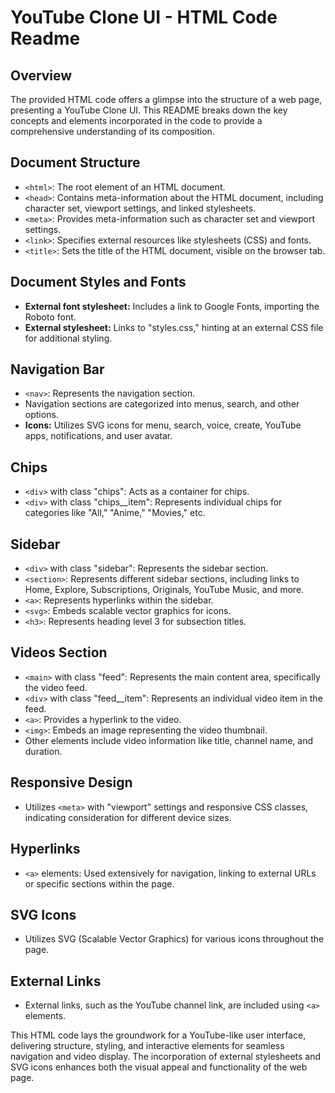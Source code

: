# YouTube Clone UI - HTML Code Readme

## Overview

The provided HTML code offers a glimpse into the structure of a web page, presenting a YouTube Clone UI. This README breaks down the key concepts and elements incorporated in the code to provide a comprehensive understanding of its composition.

## Document Structure

- `<html>`: The root element of an HTML document.
- `<head>`: Contains meta-information about the HTML document, including character set, viewport settings, and linked stylesheets.
- `<meta>`: Provides meta-information such as character set and viewport settings.
- `<link>`: Specifies external resources like stylesheets (CSS) and fonts.
- `<title>`: Sets the title of the HTML document, visible on the browser tab.

## Document Styles and Fonts

- **External font stylesheet:** Includes a link to Google Fonts, importing the Roboto font.
- **External stylesheet:** Links to "styles.css," hinting at an external CSS file for additional styling.

## Navigation Bar

- `<nav>`: Represents the navigation section.
- Navigation sections are categorized into menus, search, and other options.
- **Icons:** Utilizes SVG icons for menu, search, voice, create, YouTube apps, notifications, and user avatar.

## Chips

- `<div>` with class "chips": Acts as a container for chips.
- `<div>` with class "chips__item": Represents individual chips for categories like "All," "Anime," "Movies," etc.

## Sidebar

- `<div>` with class "sidebar": Represents the sidebar section.
- `<section>`: Represents different sidebar sections, including links to Home, Explore, Subscriptions, Originals, YouTube Music, and more.
- `<a>`: Represents hyperlinks within the sidebar.
- `<svg>`: Embeds scalable vector graphics for icons.
- `<h3>`: Represents heading level 3 for subsection titles.

## Videos Section

- `<main>` with class "feed": Represents the main content area, specifically the video feed.
- `<div>` with class "feed__item": Represents an individual video item in the feed.
- `<a>`: Provides a hyperlink to the video.
- `<img>`: Embeds an image representing the video thumbnail.
- Other elements include video information like title, channel name, and duration.

## Responsive Design

- Utilizes `<meta>` with "viewport" settings and responsive CSS classes, indicating consideration for different device sizes.

## Hyperlinks

- `<a>` elements: Used extensively for navigation, linking to external URLs or specific sections within the page.

## SVG Icons

- Utilizes SVG (Scalable Vector Graphics) for various icons throughout the page.

## External Links

- External links, such as the YouTube channel link, are included using `<a>` elements.

This HTML code lays the groundwork for a YouTube-like user interface, delivering structure, styling, and interactive elements for seamless navigation and video display. The incorporation of external stylesheets and SVG icons enhances both the visual appeal and functionality of the web page.
